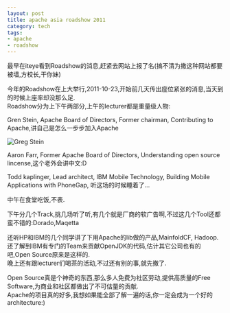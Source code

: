 ```yaml
--- 
layout: post
title: apache asia roadshow 2011
category: tech
tags: 
- apache
- roadshow
---
```

最早在iteye看到Roadshow的消息,赶紧去网站上报了名(搞不清为撒这种网站都要被墙,方校长,干你妹)

今年的Roadshow在上大举行,2011-10-23,开始前几天传出座位紧张的消息,当天到的时候上座率却没那么足.  
Roadshow分为上下午两部分,上午的lecturer都是重量级人物:  

Gren Stein, Apache Board of Directors, Former chairman, Contributing to Apache,讲自己是怎么一步步加入Apache

![Greg Stein](http://img.bianbian.me/blog/201110/IMG00411-20111023-0955.jpg)

Aaron Farr, Former Apache Board of Directors, Understanding open source lincense,这个老外会讲中文:D

Todd kaplinger, Lead architect, IBM Mobile Technology, Building Mobile Applications with PhoneGap, 听这场的时候睡着了...

中午在食堂吃饭,不表.

下午分几个Track,挑几场听了听,有几个就是厂商的软广告啊,不过这几个Tool还都蛮不错的:Dorado,Maqetta  

还听HP和IBM的几个同学讲了下用Apache的lib做的产品,MainfoldCF, Hadoop. 还了解到IBM有专门的Team来贡献OpenJDK的代码,估计其它公司也有的吧,Open Source原来是这样的.  
晚上还有跟lecturer们喝茶的活动,不过还有别的事,就先撤了.

Open Source真是个神奇的东西,那么多人免费为社区劳动,提供高质量的Free Software,为商业和社区都做出了不可估量的贡献.  
Apache的项目真的好多,我想如果能全部了解一遍的话,你一定会成为一个好的architecture:)
